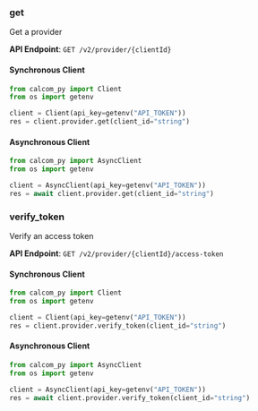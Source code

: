
### get <a name="get"></a>
Get a provider



**API Endpoint**: `GET /v2/provider/{clientId}`

#### Synchronous Client

```python
from calcom_py import Client
from os import getenv

client = Client(api_key=getenv("API_TOKEN"))
res = client.provider.get(client_id="string")
```

#### Asynchronous Client

```python
from calcom_py import AsyncClient
from os import getenv

client = AsyncClient(api_key=getenv("API_TOKEN"))
res = await client.provider.get(client_id="string")
```

### verify_token <a name="verify_token"></a>
Verify an access token



**API Endpoint**: `GET /v2/provider/{clientId}/access-token`

#### Synchronous Client

```python
from calcom_py import Client
from os import getenv

client = Client(api_key=getenv("API_TOKEN"))
res = client.provider.verify_token(client_id="string")
```

#### Asynchronous Client

```python
from calcom_py import AsyncClient
from os import getenv

client = AsyncClient(api_key=getenv("API_TOKEN"))
res = await client.provider.verify_token(client_id="string")
```
